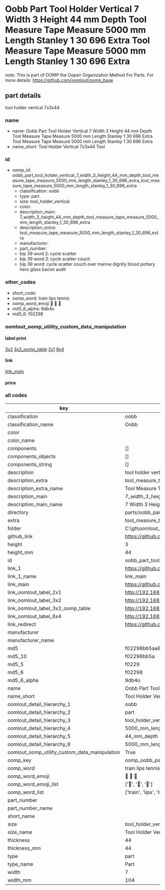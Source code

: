 # Oobb Part Tool Holder Vertical 7 Width 3 Height 44 mm Depth Tool Measure Tape Measure 5000 mm Length Stanley 1 30 696 Extra Tool Measure Tape Measure 5000 mm Length Stanley 1 30 696 Extra  

note: This is part of OOMP the Oopen Organization Method For Parts. For more details: https://github.com/oomlout/oomp_base

##  part details
  



tool holder vertical 7x3x44



### name
* name: Oobb Part Tool Holder Vertical 7 Width 3 Height 44 mm Depth Tool Measure Tape Measure 5000 mm Length Stanley 1 30 696 Extra Tool Measure Tape Measure 5000 mm Length Stanley 1 30 696 Extra
* name_short: Tool Holder Vertical 7x3x44 Tool
### id
* oomp_id: oobb_part_tool_holder_vertical_7_width_3_height_44_mm_depth_tool_measure_tape_measure_5000_mm_length_stanley_1_30_696_extra_tool_measure_tape_measure_5000_mm_length_stanley_1_30_696_extra
  * classification: oobb
  * type: part
  * size: tool_holder_vertical
  * color: 
  * description_main: 7_width_3_height_44_mm_depth_tool_measure_tape_measure_5000_mm_length_stanley_1_30_696_extra
  * description_extra: tool_measure_tape_measure_5000_mm_length_stanley_1_30_696_extra
  * manufacturer: 
  * part_number: 
  * bip 39 word 2: cycle scatter
  * bip 39 word 3: cycle scatter couch
  * bip 39 word: cycle scatter couch over marine dignity blood pottery hero glass bacon audit

### other_codes
* short_code: 
* oomp_word: train lips tennis
* oomp_word_emoji :train: :lips: :tennis:
* md5_6_alpha: 9db4o
* md5_6: f02298






### oomlout_oomp_utility_custom_data_manipulation
#### label print
[3x2](http://192.168.1.245:1112/?label=oomp%209db4o)
[3x2_oomp_table](http://192.168.1.108:1112/?label=oomp%209db4o)
[2x1](http://192.168.1.242:1112/?label=oomp%209db4o)
[6x4](http://192.168.1.55:1112/?label=oomp%209db4o)    

#### link

[link_main](https://github.com/oomlout/oomlout_oobb_version_4_generated_parts/tree/main/navigation_oomp/oobb/part/tool_holder_vertical/7_width_3_height_44_mm_depth_tool_measure_tape_measure_5000_mm_length_stanley_1_30_696_extra/tool_measure_tape_measure_5000_mm_length_stanley_1_30_696_extra/part)                              

#### price







### all codes 
| key | value |  
| --- | --- |  
| classification | oobb |  
| classification_name | Oobb |  
| color |  |  
| color_name |  |  
| components | [] |  
| components_objects | [] |  
| components_string | [] |  
| description | tool holder vertical 7x3x44 |  
| description_extra | tool_measure_tape_measure_5000_mm_length_stanley_1_30_696_extra |  
| description_extra_name | Tool Measure Tape Measure 5000 mm Length Stanley 1 30 696 Extra |  
| description_main | 7_width_3_height_44_mm_depth_tool_measure_tape_measure_5000_mm_length_stanley_1_30_696_extra |  
| description_main_name | 7 Width 3 Height 44 mm Depth Tool Measure Tape Measure 5000 mm Length Stanley 1 30 696 Extra |  
| directory | parts/oobb_part_tool_holder_vertical_7_width_3_height_44_mm_depth_tool_measure_tape_measure_5000_mm_length_stanley_1_30_696_extra_tool_measure_tape_measure_5000_mm_length_stanley_1_30_696_extra |  
| extra | tool_measure_tape_measure_5000_mm_length_stanley_1_30_696 |  
| folder | C:\gh\oomlout_oobb_version_4_generated_parts\parts\oobb_part_tool_holder_vertical_7_width_3_height_44_mm_depth_tool_measure_tape_measure_5000_mm_length_stanley_1_30_696_extra_tool_measure_tape_measure_5000_mm_length_stanley_1_30_696_extra |  
| github_link | https://github.com/oomlout/oomlout_oomp_part_src/tree/main/parts/oobb_part_tool_holder_vertical_7_width_3_height_44_mm_depth_tool_measure_tape_measure_5000_mm_length_stanley_1_30_696_extra_tool_measure_tape_measure_5000_mm_length_stanley_1_30_696_extra |  
| height | 3 |  
| height_mm | 44 |  
| id | oobb_part_tool_holder_vertical_7_width_3_height_44_mm_depth_tool_measure_tape_measure_5000_mm_length_stanley_1_30_696_extra_tool_measure_tape_measure_5000_mm_length_stanley_1_30_696_extra |  
| link_1 | https://github.com/oomlout/oomlout_oobb_version_4_generated_parts/tree/main/navigation_oomp/oobb/part/tool_holder_vertical/7_width_3_height_44_mm_depth_tool_measure_tape_measure_5000_mm_length_stanley_1_30_696_extra/tool_measure_tape_measure_5000_mm_length_stanley_1_30_696_extra/part |  
| link_1_name | link_main |  
| link_main | https://github.com/oomlout/oomlout_oobb_version_4_generated_parts/tree/main/navigation_oomp/oobb/part/tool_holder_vertical/7_width_3_height_44_mm_depth_tool_measure_tape_measure_5000_mm_length_stanley_1_30_696_extra/tool_measure_tape_measure_5000_mm_length_stanley_1_30_696_extra/part |  
| link_oomlout_label_2x1 | http://192.168.1.242:1112/?label=oomp%209db4o |  
| link_oomlout_label_3x2 | http://192.168.1.245:1112/?label=oomp%209db4o |  
| link_oomlout_label_3x2_oomp_table | http://192.168.1.108:1112/?label=oomp%209db4o |  
| link_oomlout_label_6x4 | http://192.168.1.55:1112/?label=oomp%209db4o |  
| link_redirect | https://github.com/oomlout/oomlout_oobb_version_4_generated_parts/tree/main/parts/oobb_tool_holder_vertical_07_03_44_ex_tool_measure_tape_measure_5000_mm_length_stanley_1_30_696 |  
| manufacturer |  |  
| manufacturer_name |  |  
| md5 | f02298bb5aa8e2fcf84409de61f019b6 |  
| md5_10 | f02298bb5a |  
| md5_5 | f0229 |  
| md5_6 | f02298 |  
| md5_6_alpha | 9db4o |  
| name | Oobb Part Tool Holder Vertical 7 Width 3 Height 44 mm Depth Tool Measure Tape Measure 5000 mm Length Stanley 1 30 696 Extra Tool Measure Tape Measure 5000 mm Length Stanley 1 30 696 Extra |  
| name_short | Tool Holder Vertical 7x3x44 Tool |  
| oomlout_detail_hierarchy_1 | oobb |  
| oomlout_detail_hierarchy_2 | part |  
| oomlout_detail_hierarchy_3 | tool_holder_vertical |  
| oomlout_detail_hierarchy_4 | 5000_mm_length |  
| oomlout_detail_hierarchy_5 | 44_mm_depth |  
| oomlout_detail_hierarchy_6 | 5000_mm_length |  
| oomlout_oomp_utility_custom_data_manipulation | True |  
| oomp_key | oomp_oobb_part_tool_holder_vertical_7_width_3_height_44_mm_depth_tool_measure_tape_measure_5000_mm_length_stanley_1_30_696_extra_tool_measure_tape_measure_5000_mm_length_stanley_1_30_696_extra |  
| oomp_word | train lips tennis |  
| oomp_word_emoji | :train: :lips: :tennis: |  
| oomp_word_emoji_list | [':train:', ':lips:', ':tennis:'] |  
| oomp_word_list | ['train', 'lips', 'tennis'] |  
| part_number |  |  
| part_number_name |  |  
| short_name |  |  
| size | tool_holder_vertical |  
| size_name | Tool Holder Vertical |  
| thickness | 44 |  
| thickness_mm | 44 |  
| type | part |  
| type_name | Part |  
| width | 7 |  
| width_mm | 104 |  
